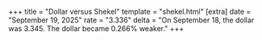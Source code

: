 +++
title = "Dollar versus Shekel"
template = "shekel.html"
[extra]
date = "September 19, 2025"
rate = "3.336"
delta = "On September 18, the dollar was 3.345. The dollar became 0.266% weaker."
+++
